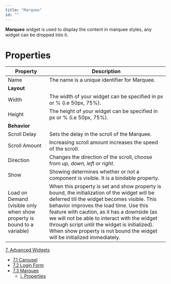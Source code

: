 ```yaml
---
title: "Marquee"
id: ""
---
```


**Marquee** widget is used to display the content in marquee styles, any widget can be dropped into it.

# Properties

| **Property** | **Description** |
| --- | --- |
| Name | The name is a unique identifier for Marquee. |
| **Layout** |
| Width | The width of your widget can be specified in px or % (i.e 50px, 75%). |
| Height | The height of your widget can be specified in px or % (i.e 50px, 75%). |
| **Behavior** |
| Scroll Delay | Sets the delay in the scroll of the Marquee. |
| Scroll Amount | Increasing scroll amount increases the speed of the scroll. |
| Direction | Changes the direction of the scroll, choose from _up, down, left or right_. |
| Show | Showing determines whether or not a component is visible. It is a bindable property. |
| Load on Demand (visible only when show property is bound to a variable) | When this property is set and show property is bound, the initialization of the widget will be deferred till the widget becomes visible. This behavior improves the load time. Use this feature with caution, as it has a downside (as we will not be able to interact with the widget through script until the widget is initialized). When show property is not bound the widget will be initialized immediately. |

[7\. Advanced Widgets](/learn/app-development/widgets/widget-library/#advanced)

- [7.1 Carousel](/learn/app-development/widgets/advanced/carousel/)
- [7.2 Login Form](/learn/app-development/widgets/advanced/login-form/)
- [7.3 Marquee](/learn/app-development/widgets/advanced/marquee/)
    - [i. Properties](#properties)
